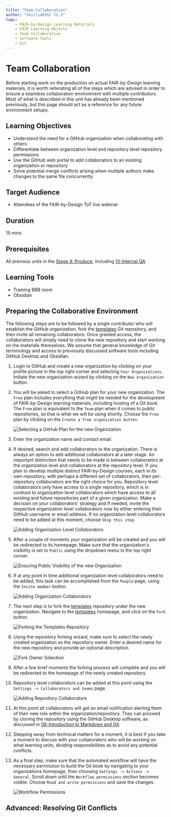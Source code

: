 ```yaml
---
title: "Team Collaboration"
author: "Skills4EOSC T2.3"
tags: 
    - FAIR-by-Design Learning Materials
    - FAIR Learning Objects
    - Team Collaboration
    - Software Tools
    - Git
---
```


# Team Collaboration

Before starting work on the production on actual FAIR-by-Design learning materials, it is worth reiterating all of the steps which are advised in order to ensure a seamless collaboration environment with multiple contributors. Most of what is described in this unit has already been mentioned previously, but this page should act as a reference for any future environment setups.

## Learning Objectives

- Understand the need for a GitHub organization when collaborating with others
- Differentiate between organization level and repository level repository permissions
- Use the GitHub web portal to add collaborators to an existing organization or repository
- Solve potential merge conflicts arising when multiple authors make changes to the same file concurrently

## Target Audience

- Attendees of the FAIR-by-Design ToT live webinar

## Duration

15 mins

## Prerequisites

All previous units in the [Stage 4: Produce](../../Stage%204%20–%20Produce/08-Development%20Tools/08-Introduction%20to%20Markdown%20and%20Git.md), including [13-Internal QA](../13-Internal%20QA/13-Internal_QA.md).

## Learning Tools

- Training BBB room
- Obsidian

## Preparing the Collaborative Environment

The following steps are to be followed by a single contributor who will establish the GitHub organization, fork the [templates](https://github.com/FAIR-by-Design-Methodology/templates) Git repository, and then invite all remaining collaborators. Once granted access, the collaborators will simply need to clone the new repository and start working on the materials themselves. We assume that general knowledge of Git terminology and access to previously discussed software tools including GitHub Desktop and Obsidian.

1. Login to GitHub and create a new organization by clicking on your profile picture in the top right corner and selecting `Your Organizations`. Initiate the new organization wizard by clicking on the `New organization` button.
2. You will be asked to select a GitHub plan for your new organization. The `Free` plan includes everything that might be needed for the development of FAIR-by-Design learning materials, including hosting of a Git book. The `Free` plan is equivalent to the `Team` plan when it comes to public repositories, so that is what we will be using shortly. Choose the `Free` plan by clicking on the `Create a free organization button`.

    ![Selecting a GitHub Plan for the new Organization](attachments/01-github-plan.png)

3. Enter the organization name and contact email.
4. If desired, search and add collaborators to the organization. There is always an option to add additional collaborators at a later stage. An important distinction that needs to be made is between collaborators at the organization level and collaborators at the repository level. If you plan to develop multiple distinct FAIR-by-Design courses, each in its own repository, with perhaps a different set of collaborators, then per-repository collaborators are the right choice for you. Repository level collaborators only have access to a single repository, which is in contrast to organization level collaborators which have access to all existing and future repositories part of a given organization. Make a decision on your collaborators' strategy and if needed, invite the respective organization level collaborators now by either entering their GitHub username or email address. If no organization level collaborators need to be added at this moment, choose `Skip this step`.

    ![Adding Organization Level Collaborators](attachments/02-invite-collaborators.png)

5. After a couple of moments your organization will be created and you will be redirected to its homepage. Make sure that the organization's visibility is set to `Public` using the dropdown menu in the top right corner.

    ![Ensuring Public Visibility of the new Organization](attachments/03-repository-privacy-settings.png)

6. If at any point in time additional organization level collaborators need to be added, this task can be accomplished from the `People` page, using the `Invite member` button.

    ![Adding Organization Collaborators](attachments/04-adding-organization-collaborators.png)

7. The next step is to fork the [templates](https://github.com/FAIR-by-Design-Methodology/templates) repository under the new organization. Navigate to the [templates](https://github.com/FAIR-by-Design-Methodology/templates) homepage, and click on the `Fork` button.

    ![Forking the Templates Repository](attachments/05-forking.png)

8. Using the repository forking wizard, make sure to select the newly created organization as the repository owner. Enter a desired name for the new repository and provide an optional description.

    ![Fork Owner Selection](attachments/06-fork-organization-selection.png)

9. After a few brief moments the forking process will complete and you will be redirected to the homepage of the newly created repository. 
10. Repository level collaborators can be added at this point using the `Settings -> Collaborators and teams` page.

    ![Adding Repository Collaborators](attachments/07-repo-collaborators.png)

11. At this point all collaborators will get an email notification alerting them of their new role within the organization/repository. They can proceed by cloning the repository using the GitHub Desktop software, as discussed in [08-Introduction to Markdown and Git](../08-Development%20Tools/08-Introduction%20to%20Markdown%20and%20Git.md).
12. Stepping away from technical matters for a moment, it is best if you take a moment to discuss with your collaborators who will be working on what learning units, dividing responsibilities as to avoid any potential conflicts. 
13. As a final step, make sure that the automated workflow will have the necessary permission to build the Git book by navigating to your organizations homepage, then choosing `Settings -> Actions -> General`. Scroll down until the `Workflow permissions` section becomes visible. Choose `Read and write permissions` and save the changes.

    ![Workflow Permissions](attachments/08-workflow-permissions.png)

## Advanced: Resolving Git Conflicts